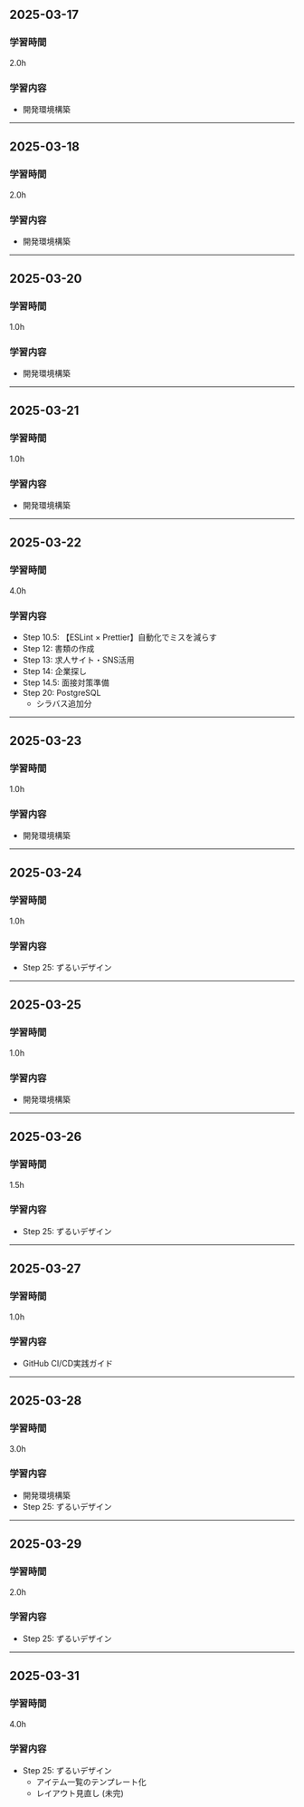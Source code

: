 ## 2025-03-17
### 学習時間
2.0h
### 学習内容
- 開発環境構築
___
## 2025-03-18
### 学習時間
2.0h
### 学習内容
- 開発環境構築
___
## 2025-03-20
### 学習時間
1.0h
### 学習内容
- 開発環境構築
___
## 2025-03-21
### 学習時間
1.0h
### 学習内容
- 開発環境構築
___
## 2025-03-22
### 学習時間
4.0h
### 学習内容
- Step 10.5: 【ESLint × Prettier】自動化でミスを減らす
- Step 12: 書類の作成
- Step 13: 求人サイト・SNS活用
- Step 14: 企業探し
- Step 14.5: 面接対策準備
- Step 20: PostgreSQL
    - シラバス追加分
___
## 2025-03-23
### 学習時間
1.0h
### 学習内容
- 開発環境構築
___
## 2025-03-24
### 学習時間
1.0h
### 学習内容
- Step 25: ずるいデザイン 
___
## 2025-03-25
### 学習時間
1.0h
### 学習内容
- 開発環境構築
___
## 2025-03-26
### 学習時間
1.5h
### 学習内容
- Step 25: ずるいデザイン 
___
## 2025-03-27
### 学習時間
1.0h
### 学習内容
- GitHub CI/CD実践ガイド 
___
## 2025-03-28
### 学習時間
3.0h
### 学習内容
- 開発環境構築
- Step 25: ずるいデザイン
___
## 2025-03-29
### 学習時間
2.0h
### 学習内容
- Step 25: ずるいデザイン
___
## 2025-03-31
### 学習時間
4.0h
### 学習内容
- Step 25: ずるいデザイン
    - アイテム一覧のテンプレート化
    - レイアウト見直し (未完)
